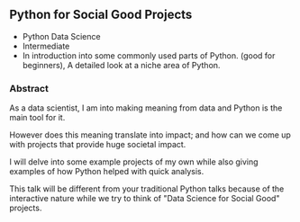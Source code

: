 ## Python for Social Good Projects	

* Python Data Science	
* Intermediate	
* In introduction into some commonly used parts of Python. (good for beginners), A detailed look at a niche area of Python.

### Abstract 

As a data scientist, I am into making meaning from data and Python is the main tool for it. 

However does this meaning translate into impact; and how can we come up with projects that provide huge societal impact. 

I will delve into some example projects of my own while also giving examples of how Python helped with quick analysis. 

This talk will be different from your traditional Python talks because of the interactive nature while we try to think of "Data Science for Social Good" projects.

